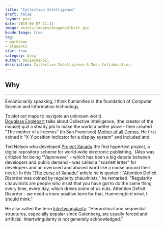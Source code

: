 ```yaml
---
title: "Collective Intelligence"
draft: false
layout: post
date: 2019-06-07 11:11
image: assets/images/dougengelbart.jpg
headerImage: true
tag:
- markdown
- elements
star: true
category: blog
author: maximonakpil
description: Collective Intelligence & Mass Collaboration.
---
```


## Why


---
Evolutionarily speaking, I think humanities is the foundation of Computer Science and Information technology.

To plot out maps to navigate an unknown world.  
[Douglass Englebart](https://en.wikipedia.org/wiki/Douglas_Engelbart)
 talks about Collective Intelligence, (the creator of the mouse) quit a steady job to make the world a better place - then
 created "The mother of all demos" (in San Francisco) [Mother of all Demos](https://en.wikipedia.org/wiki/The_Mother_of_All_Demos).
 He first coined it "X-Y position indicator for a display system" and included and


Ted Nelson who developed [Project Xanadu](https://en.wikipedia.org/wiki/Project_Xanadu) the first hypertext project, a digital repository scheme for world-wide electronic publishing.. (Also was critizied for being "Vaporwave" - which has been a big debate between developers and public demand - was called a "scarlett letter" for developers and an overused and abused word like a noose around their neck.)
In this ["The curse of Xanadu"](https://www.wired.com/1995/06/xanadu/) article he is quoted :
 "Attention Deficit Disorder was coined by regularity chauvinists," he remarked. "Regularity chauvinists are people who insist that you have got to do the same thing every time, every day, which drives some of us nuts. Attention Deficit Disorder - we need a more positive term for that. Hummingbird mind, I should think."

He also called the term [Intertwingularity](https://en.wikipedia.org/wiki/Intertwingularity).
 "Hierarchical and sequential structures, especially popular since Gutenberg, are usually forced and artificial. Intertwingularity is not generally acknowledged."
